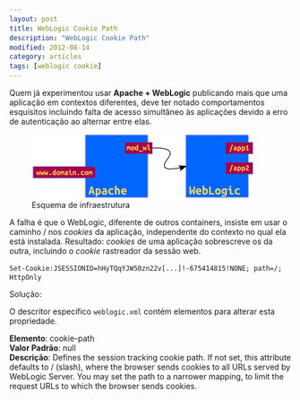 ```yaml
---
layout: post
title: WebLogic Cookie Path
description: "WebLogic Cookie Path"
modified: 2012-08-14
category: articles
tags: [weblogic cookie]
---
```


Quem já experimentou usar **Apache + WebLogic** publicando mais que uma aplicação em contextos
diferentes, deve ter notado comportamentos esquisitos incluindo falta de acesso simultâneo às
aplicações devido a erro de autenticação ao alternar entre elas.


<figure>
	<img src="/images/weblogic-cookie-path.png">
	<figcaption>Esquema de infraestrutura</figcaption>
</figure>


A falha é que o WebLogic, diferente de outros containers, insiste em usar o caminho / nos *cookies*
da aplicação, independente do contexto no qual ela está instalada. Resultado: *cookies* de uma
aplicação sobrescreve os da outra, incluindo o *cookie* rastreador da sessão web.

	Set-Cookie:JSESSIONID=hHyTQqYJW50zn22v[...]!-675414815!NONE; path=/; HttpOnly


Solução:

O descritor específico `weblogic.xml` contém elementos para alterar esta propriedade.

**Elemento**: cookie-path  
**Valor Padrão**: null  
**Descrição**: Defines the session tracking cookie path. If not set, this attribute defaults to /
(slash), where the browser sends cookies to all URLs served by WebLogic Server. You may set the path
to a narrower mapping, to limit the request URLs to which the browser sends cookies.

